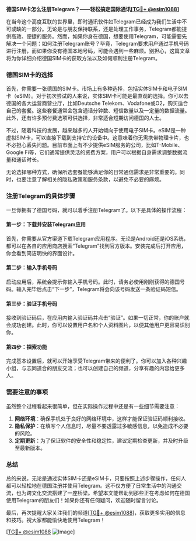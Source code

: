 **德国SIM卡怎么注册Telegram？——轻松搞定国际通讯[[TG💪+ @esim1088](https://t.me/s/esim1088)]**

在当今这个高度互联的世界里，即时通讯软件如Telegram已经成为我们生活中不可或缺的一部分。无论是与朋友保持联系，还是处理工作事务，Telegram都能提供高效、便捷的服务。然而，如果你身在德国，想要使用Telegram，可能需要先解决一个问题：如何注册Telegram账号？毕竟，Telegram要求用户通过手机号码进行注册，而如果你没有德国本地号码，可能会遇到一些麻烦。别担心，这篇文章将为你详细介绍德国SIM卡的获取方法以及如何顺利注册Telegram。

### 德国SIM卡的选择

首先，你需要一张德国的SIM卡。市场上有多种选择，包括实体SIM卡和电子SIM卡（eSIM）。对于初次尝试的人来说，实体SIM卡可能是最直观的选择。你可以去德国的各大运营商营业厅，比如Deutsche Telekom、Vodafone或O2，购买适合自己的套餐。这些套餐通常会包含通话分钟数、短信数量以及一定量的数据流量。此外，还有许多预付费选项可供选择，非常适合短期访问德国的人士。

不过，随着科技的发展，越来越多的人开始倾向于使用电子SIM卡。eSIM是一种虚拟SIM卡，可以直接下载到支持它的设备中。这意味着你无需携带物理卡片，也不必担心丢失问题。目前市面上有不少提供eSIM服务的公司，比如T-Mobile、Google Fi等，它们通常提供灵活的资费方案，用户可以根据自身需求调整数据流量和通话时长。

无论选择哪种方式，确保所选套餐能够满足你的日常通信需求是非常重要的。同时，也要注意了解相关的隐私政策和服务条款，以避免不必要的麻烦。

### 注册Telegram的具体步骤

一旦你拥有了德国号码，就可以着手注册Telegram了。以下是具体的操作流程：

#### 第一步：下载并安装Telegram应用
首先，你需要从官方渠道下载Telegram应用程序。无论是Android还是iOS系统，都可以在各自的应用商店搜索“Telegram”找到官方版本。安装完成后打开应用，你会看到简洁明快的界面设计。

#### 第二步：输入手机号码
启动应用后，系统会提示你输入手机号码。此时，请务必使用刚刚获得的德国号码。输入完毕后点击“下一步”，Telegram将会向该号码发送一条验证码短信。

#### 第三步：验证手机号码
接收到验证码后，在应用内输入验证码并点击“验证”。如果一切正常，你的账户就会成功创建。此时，你可以设置用户名和个人资料图片，以便其他用户更容易识别你。

#### 第四步：探索功能
完成基本设置后，就可以开始享受Telegram带来的便利了。你可以加入各种兴趣小组，与志同道合的朋友交流；也可以创建自己的频道，分享有趣的内容给更多人。

### 需要注意的事项

虽然整个过程看起来很简单，但在实际操作过程中还是有一些细节需要注意：

1. **网络环境**：确保手机处于良好的网络环境中，这样才能保证验证码顺利接收。
2. **隐私保护**：在填写个人信息时，尽量不要透露过多敏感信息，以免造成不必要的风险。
3. **定期更新**：为了保证软件的安全性和稳定性，建议定期检查更新，并及时升级至最新版本。

### 总结

总的来说，无论是通过实体SIM卡还是eSIM卡，只要按照上述步骤操作，任何人都可以轻松地在德国注册并使用Telegram。这不仅方便了日常生活中的沟通交流，也为跨文化交流搭建了一座桥梁。希望本文能帮助到那些正在考虑如何在德国使用Telegram的朋友们！如果你还有任何疑问，欢迎随时留言讨论。

最后，再次提醒大家关注我们的频道[[TG💪+ @esim1088](https://t.me/s/esim1088)]，获取更多实用的信息和技巧。祝大家都能愉快地使用Telegram！

[[TG💪+ @esim1088](https://t.me/s/esim1088) ![Image](https://i.postimg.cc/4NQfJmqS/Snipaste-2025-05-13-00-14-12.png)]